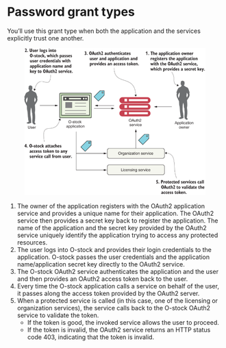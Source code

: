 # Password grant types

You’ll use this grant type when both the application and the services explicitly trust one another.

<figure><img src="../../../../.gitbook/assets/image.png" alt=""><figcaption></figcaption></figure>

1. The owner of the application registers with the OAuth2 application service and provides a unique name for their application. The OAuth2 service then provides a secret key back to register the application. The name of the application and the secret key provided by the OAuth2 service uniquely identify the application trying to access any protected resources.
2. The user logs into O-stock and provides their login credentials to the application. O-stock passes the user credentials and the application name/application secret key directly to the OAuth2 service.
3. The O-stock OAuth2 service authenticates the application and the user and then provides an OAuth2 access token back to the user.
4. Every time the O-stock application calls a service on behalf of the user, it passes along the access token provided by the OAuth2 server.
5. When a protected service is called (in this case, one of the licensing or organization services), the service calls back to the O-stock OAuth2 service to validate the token.&#x20;
   * If the token is good, the invoked service allows the user to proceed.&#x20;
   * If the token is invalid, the OAuth2 service returns an HTTP status code 403, indicating that the token is invalid.
